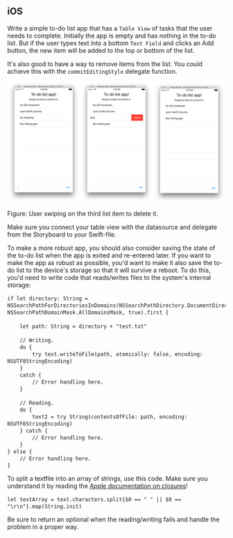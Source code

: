 ## iOS

Write a simple to-do list app that has a `Table View` of tasks that the user needs to complete. Initially the app is empty and has nothing in the to-do list. But if the user types text into a bottom `Text Field` and clicks an Add button, the new item will be added to the top or bottom of the list.

It's also good to have a way to remove items from the list. You could achieve this with the `commitEditingStyle` delegate function. 

![](todo_ios.png)

Figure: User swiping on the third list item to delete it.

Make sure you connect your table view with the datasource and delegate from the Storyboard to your Swift-file. 

To make a more robust app, you should also consider saving the state of the to-do list when the app is exited and re-entered later. If you want to make the app as robust as possible, you'd want to make it also save the to-do list to the device's storage so that it will survive a reboot. To do this, you'd need to write code that reads/writes files to the system's internal storage:

    if let directory: String = NSSearchPathForDirectoriesInDomains(NSSearchPathDirectory.DocumentDirectory, NSSearchPathDomainMask.AllDomainsMask, true).first {
        
        let path: String = directory + "test.txt"
        
        // Writing.
        do {
            try text.writeToFile(path, atomically: false, encoding: NSUTF8StringEncoding)
        }
        catch {
            // Error handling here.
        }
        
        // Reading.
        do {
            text2 = try String(contentsOfFile: path, encoding: NSUTF8StringEncoding)
        } catch {
            // Error handling here.
        }
    } else {
        // Error handling here.
    }

To split a textfile into an array of strings, use this code. Make sure you understand it by reading the [Apple documentation on closures](https://developer.apple.com/library/prerelease/ios/documentation/Swift/Conceptual/Swift_Programming_Language/Closures.html "Closures")! 

	let textArray = text.characters.split{$0 == " " || $0 == "\r\n"}.map(String.init)

Be sure to return an optional when the reading/writing fails and handle the problem in a proper way. 
